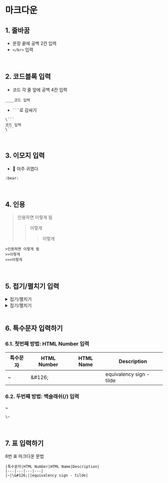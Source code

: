 # 마크다운
## 1. 줄바꿈
- 문장 끝에 공백 2칸 입력
- `</br>` 입력

</br>

## 2. 코드블록 입력
- 코드 각 줄 앞에 공백 4칸 입력
```    
____코드 입력
```
- ` ``` `로 감싸기

```
\```
코드 입력
\```
```

</br>

## 3. 이모지 입력
- :bear: 아주 귀엽다
```
:bear:
```

</br>

## 4. 인용
>인용하면 이렇게 됨
>>이렇게
>>>이렇게
```
>인용하면 이렇게 됨
>>이렇게
>>>이렇게
```

</br>

## 5. 접기/펼치기 입력
<details markdown="1">
<summary>접기/펼치기</summary>
어케하는지 궁금하지?
</details>
    <details markdown="1">
    <summary>접기/펼치기</summary>
    어케하는지 궁금하지?
    </details>

</br>

## 6. 특수문자 입력하기
### 6.1. 첫번째 방법: HTML Number 입력
|특수문자|HTML Number|HTML Name|Description|
|---|---|---|---|
|~|\&#126;||equivalency sign - tilde|
### 6.2. 두번째 방법: 백슬래쉬(/) 입력
\~
```
\~
```

</br>

## 7. 표 입력하기
6번 표 마크다운 문법
```
|특수문자|HTML Number|HTML Name|Description|
|---|---|---|---|
|~|\&#126;||equivalency sign - tilde|
```
